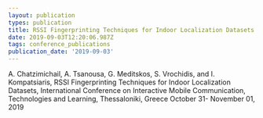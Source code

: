 ```yaml
---
layout: publication
types: publication
title: RSSI Fingerprinting Techniques for Indoor Localization Datasets
date: 2019-09-03T12:20:06.987Z
tags: conference_publications
publication_date: '2019-09-03'
---
```

A. Chatzimichail, A. Tsanousa, G. Meditskos, S. Vrochidis, and I. Kompatsiaris, RSSI Fingerprinting Techniques for Indoor Localization Datasets, International Conference on Interactive Mobile Communication, Technologies and Learning, Thessaloniki, Greece October 31- November 01, 2019
